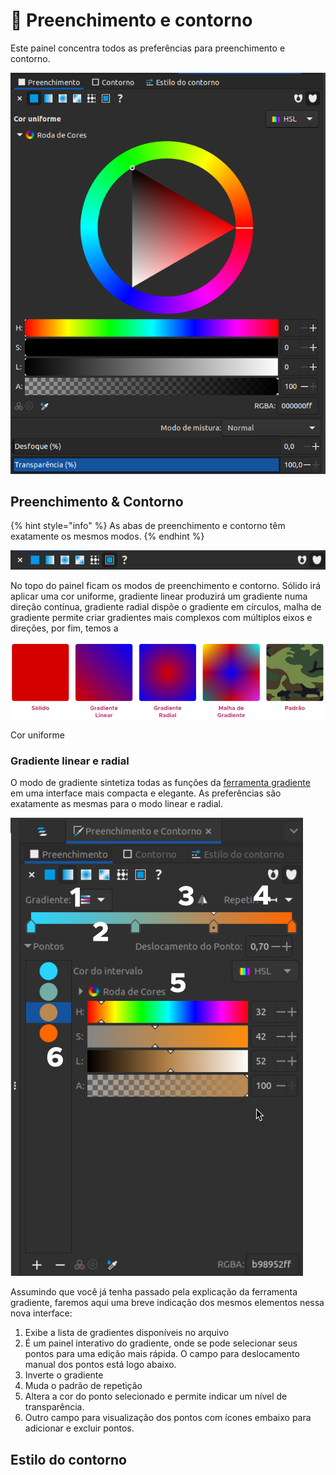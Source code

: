 # 🔴 Preenchimento e contorno

Este painel concentra todos as preferências para preenchimento e contorno.&#x20;

![](<../.gitbook/assets/image (50).png>)

## Preenchimento & Contorno

{% hint style="info" %}
As abas de preenchimento e contorno têm exatamente os mesmos modos.
{% endhint %}

![](<../.gitbook/assets/image (5).png>)

No topo do painel ficam os modos de preenchimento e contorno. Sólido irá aplicar uma cor uniforme, gradiente linear produzirá um gradiente numa direção contínua, gradiente radial dispõe o gradiente em círculos, malha de gradiente permite criar gradientes mais complexos com múltiplos eixos e direções, por fim, temos a

![](<../.gitbook/assets/image (4).png>)

Cor uniforme



### Gradiente linear e radial

O modo de gradiente sintetiza todas as funções da [ferramenta gradiente](../ferramentas/gradiente.md) em uma interface mais compacta e elegante. As preferências são exatamente as mesmas para o modo linear e radial.

![](<../.gitbook/assets/image (32) (1).png>)

Assumindo que você já tenha passado pela explicação da ferramenta gradiente, faremos aqui uma breve indicação dos mesmos elementos nessa nova interface:

1. Exibe a lista de gradientes disponíveis no arquivo
2. É um painel interativo do gradiente, onde se pode selecionar seus pontos para uma edição mais rápida. O campo para deslocamento manual dos pontos está logo abaixo.
3. Inverte o gradiente
4. Muda o padrão de repetição
5. Altera a cor do ponto selecionado e permite indicar um nível de transparência.
6. Outro campo para visualização dos pontos com ícones embaixo para adicionar e excluir pontos.



## Estilo do contorno

